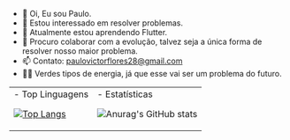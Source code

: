 - 👋 Oi, Eu sou Paulo.
- 👀 Estou interessado em resolver problemas.
- 🌱 Atualmente estou aprendendo Flutter.
- 💞️ Procuro colaborar com a evolução, talvez seja a única forma de resolver nosso maior problema.
- 📫 Contato: paulovictorflores28@gmail.com
- 🐱‍🏍 Verdes tipos de energia, já que esse vai ser um problema do futuro.


<table>
<tr>
<td>
- Top Linguagens 

[![Top Langs](https://github-readme-stats.vercel.app/api/top-langs/?username=paulovictorbuenoflores)](https://github.com/paulovictorbuenoflores/github-readme-stats)

</td>
<td>
- Estatísticas

![Anurag's GitHub stats](https://github-readme-stats.vercel.app/api?username=paulovictorbuenoflores&bg_color=30,e96443,904e95&title_color=fff&text_color=fff)
</td>
</tr>
</table>
